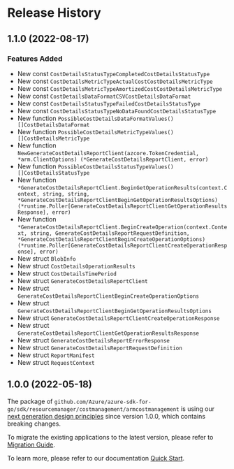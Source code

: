 # Release History

## 1.1.0 (2022-08-17)
### Features Added

- New const `CostDetailsStatusTypeCompletedCostDetailsStatusType`
- New const `CostDetailsMetricTypeActualCostCostDetailsMetricType`
- New const `CostDetailsMetricTypeAmortizedCostCostDetailsMetricType`
- New const `CostDetailsDataFormatCSVCostDetailsDataFormat`
- New const `CostDetailsStatusTypeFailedCostDetailsStatusType`
- New const `CostDetailsStatusTypeNoDataFoundCostDetailsStatusType`
- New function `PossibleCostDetailsDataFormatValues() []CostDetailsDataFormat`
- New function `PossibleCostDetailsMetricTypeValues() []CostDetailsMetricType`
- New function `NewGenerateCostDetailsReportClient(azcore.TokenCredential, *arm.ClientOptions) (*GenerateCostDetailsReportClient, error)`
- New function `PossibleCostDetailsStatusTypeValues() []CostDetailsStatusType`
- New function `*GenerateCostDetailsReportClient.BeginGetOperationResults(context.Context, string, string, *GenerateCostDetailsReportClientBeginGetOperationResultsOptions) (*runtime.Poller[GenerateCostDetailsReportClientGetOperationResultsResponse], error)`
- New function `*GenerateCostDetailsReportClient.BeginCreateOperation(context.Context, string, GenerateCostDetailsReportRequestDefinition, *GenerateCostDetailsReportClientBeginCreateOperationOptions) (*runtime.Poller[GenerateCostDetailsReportClientCreateOperationResponse], error)`
- New struct `BlobInfo`
- New struct `CostDetailsOperationResults`
- New struct `CostDetailsTimePeriod`
- New struct `GenerateCostDetailsReportClient`
- New struct `GenerateCostDetailsReportClientBeginCreateOperationOptions`
- New struct `GenerateCostDetailsReportClientBeginGetOperationResultsOptions`
- New struct `GenerateCostDetailsReportClientCreateOperationResponse`
- New struct `GenerateCostDetailsReportClientGetOperationResultsResponse`
- New struct `GenerateCostDetailsReportErrorResponse`
- New struct `GenerateCostDetailsReportRequestDefinition`
- New struct `ReportManifest`
- New struct `RequestContext`


## 1.0.0 (2022-05-18)

The package of `github.com/Azure/azure-sdk-for-go/sdk/resourcemanager/costmanagement/armcostmanagement` is using our [next generation design principles](https://azure.github.io/azure-sdk/general_introduction.html) since version 1.0.0, which contains breaking changes.

To migrate the existing applications to the latest version, please refer to [Migration Guide](https://aka.ms/azsdk/go/mgmt/migration).

To learn more, please refer to our documentation [Quick Start](https://aka.ms/azsdk/go/mgmt).